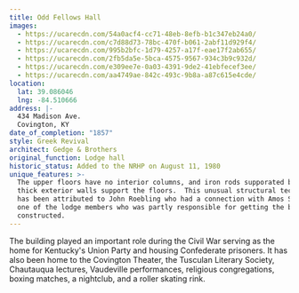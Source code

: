 ```yaml
---
title: Odd Fellows Hall
images:
  - https://ucarecdn.com/54a0acf4-cc71-48eb-8efb-b1c347eb24a0/
  - https://ucarecdn.com/c7d88d73-78bc-470f-b061-2abf11d929f4/
  - https://ucarecdn.com/995b2bfc-1d79-4257-a17f-eae17f2ab655/
  - https://ucarecdn.com/2fb5da5e-5bca-4575-9567-934c3b9c932d/
  - https://ucarecdn.com/e309ee7e-0a03-4391-9de2-41ebfecef3ee/
  - https://ucarecdn.com/aa4749ae-842c-493c-9b8a-a87c615e4cde/
location:
  lat: 39.086046
  lng: -84.510666
address: |-
  434 Madison Ave.
  Covington, KY
date_of_completion: "1857"
style: Greek Revival
architect: Gedge & Brothers
original_function: Lodge hall
historic_status: Added to the NRHP on August 11, 1980
unique_features: >-
  The upper floors have no interior columns, and iron rods supporated by 2-foot
  thick exterior walls support the floors.  This unusual structural technique
  has been attributed to John Roebling who had a connection with Amos Shinkle,
  one of the lodge members who was partly responsible for getting the building
  constructed.
---
```


The building played an important role during the Civil War serving as the home for Kentucky's Union Party and housing Confederate prisoners. It has also been home to the Covington Theater, the Tusculan Literary Society, Chautauqua lectures, Vaudeville performances, religious congregations, boxing matches, a nightclub, and a roller skating rink.
